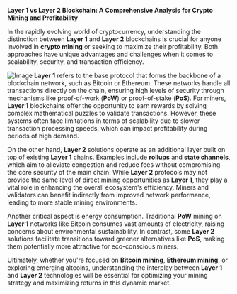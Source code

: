 **Layer 1 vs Layer 2 Blockchain: A Comprehensive Analysis for Crypto Mining and Profitability**

In the rapidly evolving world of cryptocurrency, understanding the distinction between **Layer 1** and **Layer 2** blockchains is crucial for anyone involved in **crypto mining** or seeking to maximize their profitability. Both approaches have unique advantages and challenges when it comes to scalability, security, and transaction efficiency.


![Image](https://github.com/user-attachments/assets/31692037-0104-4703-abd1-696b6a7dd41b)
**Layer 1** refers to the base protocol that forms the backbone of a blockchain network, such as Bitcoin or Ethereum. These networks handle all transactions directly on the chain, ensuring high levels of security through mechanisms like proof-of-work (**PoW**) or proof-of-stake (**PoS**). For miners, **Layer 1** blockchains offer the opportunity to earn rewards by solving complex mathematical puzzles to validate transactions. However, these systems often face limitations in terms of scalability due to slower transaction processing speeds, which can impact profitability during periods of high demand.

On the other hand, **Layer 2** solutions operate as an additional layer built on top of existing **Layer 1** chains. Examples include **rollups** and **state channels**, which aim to alleviate congestion and reduce fees without compromising the core security of the main chain. While **Layer 2** protocols may not provide the same level of direct mining opportunities as **Layer 1**, they play a vital role in enhancing the overall ecosystem's efficiency. Miners and validators can benefit indirectly from improved network performance, leading to more stable mining environments.

Another critical aspect is energy consumption. Traditional **PoW** mining on **Layer 1** networks like Bitcoin consumes vast amounts of electricity, raising concerns about environmental sustainability. In contrast, some **Layer 2** solutions facilitate transitions toward greener alternatives like **PoS**, making them potentially more attractive for eco-conscious miners.

Ultimately, whether you're focused on **Bitcoin mining**, **Ethereum mining**, or exploring emerging altcoins, understanding the interplay between **Layer 1** and **Layer 2** technologies will be essential for optimizing your mining strategy and maximizing returns in this dynamic market.